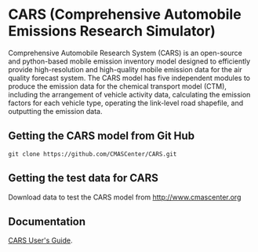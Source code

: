 # CARS (Comprehensive Automobile Emissions Research Simulator)
Comprehensive Automobile Research System (CARS) is an open-source and python-based mobile emission inventory model designed to efficiently provide high-resolution and high-quality mobile emission data for the air quality forecast system. The CARS model has five independent modules to produce the emission data for the chemical transport model (CTM), including the arrangement of vehicle activity data, calculating the emission factors for each vehicle type, operating the link-level road shapefile, and outputting the emission data. 

## Getting the CARS model from Git Hub
```
git clone https://github.com/CMASCenter/CARS.git
```
## Getting the test data for CARS
Download data to test the CARS model from http://www.cmascenter.org

## Documentation
[CARS User's Guide](https://pages.github.com/).

